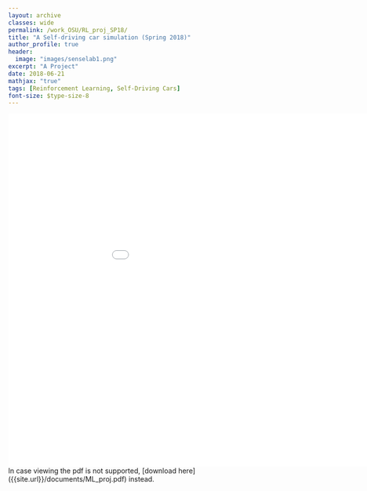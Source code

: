 ```yaml
---
layout: archive
classes: wide
permalink: /work_OSU/RL_proj_SP18/
title: "A Self-driving car simulation (Spring 2018)"
author_profile: true
header:
  image: "images/senselab1.png"
excerpt: "A Project"
date: 2018-06-21
mathjax: "true"
tags: [Reinforcement Learning, Self-Driving Cars]
font-size: $type-size-8
---
```


<embed src="{{site.url}}/documents/ML_proj.pdf" type="application/pdf" width="1024px" height="720px" />
In case viewing the pdf is not supported, [download here]({{site.url}}/documents/ML_proj.pdf) instead.